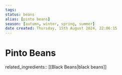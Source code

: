 ```yaml
---
tags: 
status: beans
alias: [pinto beans]
season: [autumn, winter, spring, summer]
date created: Thursday, 15th August 2024, 22:06:15
---
```


# Pinto Beans

related_ingredients:: [[Black Beans|black beans]]
